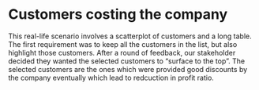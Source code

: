 # Customers costing the company
This real-life scenario involves a scatterplot of customers and a long table. The first requirement was to keep all the customers in the list, but also highlight those customers. After a round of feedback, our stakeholder decided they wanted the selected customers to “surface to the top”.
The selected customers are the ones which were provided good discounts by the company eventually which lead to redcuction in profit ratio.
